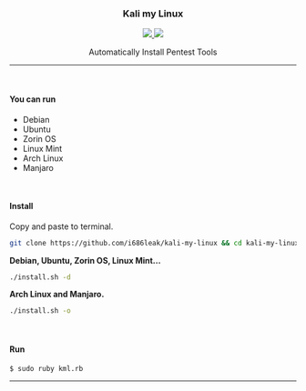 <p align="center">
	<h3 align="center">Kali my Linux</h3>
</p>

<p align="center">
	<a target="__blank" href="#">
	  <img src="https://img.shields.io/badge/status-in progress-red?&style=for-the-badge"/>
	  <img src="https://img.shields.io/badge/license-apache-blue?&style=for-the-badge"/>
	</a>
	<p align="center">Automatically Install Pentest Tools</p>
</p>

___

<br>

<h4>You can run</h4>
 <ul>
  <li>Debian</li>
  <li>Ubuntu</li>
  <li>Zorin OS</li>
  <li>Linux Mint</li>
  <li>Arch Linux</li>
  <li>Manjaro</li>
</ul> 

<br>

<h4>Install</h4>

Copy and paste to terminal.

```sh
git clone https://github.com/i686leak/kali-my-linux && cd kali-my-linux && chmod +x kml.rb
```

<b>Debian, Ubuntu, Zorin OS, Linux Mint...</b>

```sh
./install.sh -d
```

<b>Arch Linux and Manjaro.</b>

```sh
./install.sh -o
```

<br>

<h4>Run</h4>

```sh
$ sudo ruby kml.rb
```

<hr>

